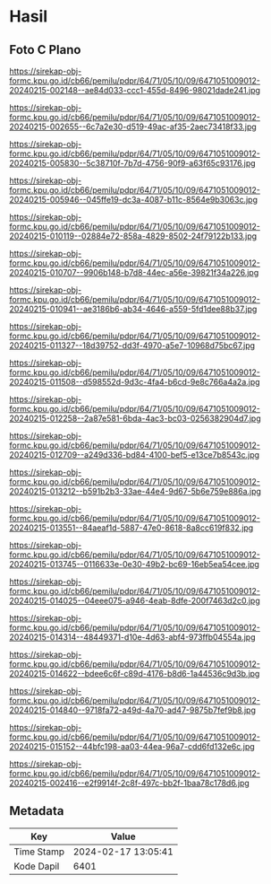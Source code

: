 # Hasil

## Foto C Plano

https://sirekap-obj-formc.kpu.go.id/cb66/pemilu/pdpr/64/71/05/10/09/6471051009012-20240215-002148--ae84d033-ccc1-455d-8496-98021dade241.jpg

https://sirekap-obj-formc.kpu.go.id/cb66/pemilu/pdpr/64/71/05/10/09/6471051009012-20240215-002655--6c7a2e30-d519-49ac-af35-2aec73418f33.jpg

https://sirekap-obj-formc.kpu.go.id/cb66/pemilu/pdpr/64/71/05/10/09/6471051009012-20240215-005830--5c38710f-7b7d-4756-90f9-a63f65c93176.jpg

https://sirekap-obj-formc.kpu.go.id/cb66/pemilu/pdpr/64/71/05/10/09/6471051009012-20240215-005946--045ffe19-dc3a-4087-b11c-8564e9b3063c.jpg

https://sirekap-obj-formc.kpu.go.id/cb66/pemilu/pdpr/64/71/05/10/09/6471051009012-20240215-010119--02884e72-858a-4829-8502-24f79122b133.jpg

https://sirekap-obj-formc.kpu.go.id/cb66/pemilu/pdpr/64/71/05/10/09/6471051009012-20240215-010707--9906b148-b7d8-44ec-a56e-39821f34a226.jpg

https://sirekap-obj-formc.kpu.go.id/cb66/pemilu/pdpr/64/71/05/10/09/6471051009012-20240215-010941--ae3186b6-ab34-4646-a559-5fd1dee88b37.jpg

https://sirekap-obj-formc.kpu.go.id/cb66/pemilu/pdpr/64/71/05/10/09/6471051009012-20240215-011327--18d39752-dd3f-4970-a5e7-10968d75bc67.jpg

https://sirekap-obj-formc.kpu.go.id/cb66/pemilu/pdpr/64/71/05/10/09/6471051009012-20240215-011508--d598552d-9d3c-4fa4-b6cd-9e8c766a4a2a.jpg

https://sirekap-obj-formc.kpu.go.id/cb66/pemilu/pdpr/64/71/05/10/09/6471051009012-20240215-012258--2a87e581-6bda-4ac3-bc03-0256382904d7.jpg

https://sirekap-obj-formc.kpu.go.id/cb66/pemilu/pdpr/64/71/05/10/09/6471051009012-20240215-012709--a249d336-bd84-4100-bef5-e13ce7b8543c.jpg

https://sirekap-obj-formc.kpu.go.id/cb66/pemilu/pdpr/64/71/05/10/09/6471051009012-20240215-013212--b591b2b3-33ae-44e4-9d67-5b6e759e886a.jpg

https://sirekap-obj-formc.kpu.go.id/cb66/pemilu/pdpr/64/71/05/10/09/6471051009012-20240215-013551--84aeaf1d-5887-47e0-8618-8a8cc619f832.jpg

https://sirekap-obj-formc.kpu.go.id/cb66/pemilu/pdpr/64/71/05/10/09/6471051009012-20240215-013745--0116633e-0e30-49b2-bc69-16eb5ea54cee.jpg

https://sirekap-obj-formc.kpu.go.id/cb66/pemilu/pdpr/64/71/05/10/09/6471051009012-20240215-014025--04eee075-a946-4eab-8dfe-200f7463d2c0.jpg

https://sirekap-obj-formc.kpu.go.id/cb66/pemilu/pdpr/64/71/05/10/09/6471051009012-20240215-014314--48449371-d10e-4d63-abf4-973ffb04554a.jpg

https://sirekap-obj-formc.kpu.go.id/cb66/pemilu/pdpr/64/71/05/10/09/6471051009012-20240215-014622--bdee6c6f-c89d-4176-b8d6-1a44536c9d3b.jpg

https://sirekap-obj-formc.kpu.go.id/cb66/pemilu/pdpr/64/71/05/10/09/6471051009012-20240215-014840--9718fa72-a49d-4a70-ad47-9875b7fef9b8.jpg

https://sirekap-obj-formc.kpu.go.id/cb66/pemilu/pdpr/64/71/05/10/09/6471051009012-20240215-015152--44bfc198-aa03-44ea-96a7-cdd6fd132e6c.jpg

https://sirekap-obj-formc.kpu.go.id/cb66/pemilu/pdpr/64/71/05/10/09/6471051009012-20240215-002416--e2f9914f-2c8f-497c-bb2f-1baa78c178d6.jpg


## Metadata

| Key        | Value               |
| ---------- | ------------------- |
| Time Stamp | 2024-02-17 13:05:41 |
| Kode Dapil | 6401                |



